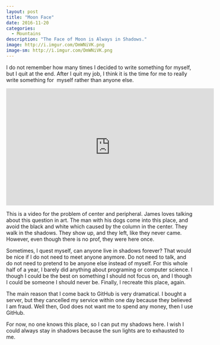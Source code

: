 ```yaml
---
layout: post
title: "Moon Face"
date: 2016-11-20
categories:
  - Mountains
description: "The Face of Moon is Always in Shadows."
image: http://i.imgur.com/DmWNiVK.png
image-sm: http://i.imgur.com/DmWNiVK.png 
---
```

I do not remember how many times I decided to write something for myself, but I quit at the end. After I quit my job, I think it is the time for me to really write something for  myself rather than anyone else. 

<center><p><iframe width="560" height="315" src="https://www.youtube.com/embed/HLo1ERDhVl8" frameborder="0" allowfullscreen></iframe></p></center>

This is a video for the problem of center and peripheral. James loves talking about this question in art. The man with his dogs come into this place, and avoid the black and white which caused by the column in the center. They walk in the shadows. They show up, and they left, like they never came. However, even though there is no prof, they were here once.  

Sometimes, I quest myself, can anyone live in shadows forever? That would be nice if I do not need to meet anyone anymore. Do not need to talk, and do not need to pretend to be anyone else instead of myself. For this whole half of a year, I barely did anything about programing or computer science. I though I could be the best on something I should not focus on, and I though I could be someone I should never be. Finally, I recreate this place, again. 

The main reason that I come back to GitHub is very dramatical. I bought a server, but they cancelled my service within one day because they believed I am fraud. Well then, God does not want me to spend any money, then I use GitHub. 

For now, no one knows this place, so I can put my shadows here. I wish I could always stay in shadows because the sun lights are to exhausted to me. 
